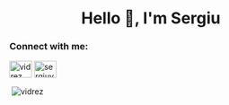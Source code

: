 <h1 align="center">Hello 👋, I'm Sergiu</h1>

<h3 align="left">Connect with me:</h3>
<p align="left">
<a href="https://codepen.io/vidrez" target="blank"><img align="center" src="https://raw.githubusercontent.com/rahuldkjain/github-profile-readme-generator/master/src/images/icons/Social/codepen.svg" alt="vidrez" height="30" width="40" /></a>
<a href="https://linkedin.com/in/sergiuvdr" target="blank"><img align="center" src="https://raw.githubusercontent.com/rahuldkjain/github-profile-readme-generator/master/src/images/icons/Social/linked-in-alt.svg" alt="sergiuvdr" height="30" width="40" /></a>
</p>


<p>&nbsp;<img align="center" src="https://github-readme-stats.vercel.app/api?username=vidrez&show_icons=true&locale=en" alt="vidrez" /></p>

